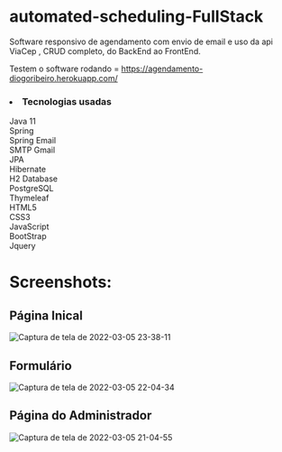 # automated-scheduling-FullStack
Software responsivo de agendamento com envio de email e uso da api ViaCep , CRUD completo, do BackEnd ao FrontEnd.

Testem o software rodando = https://agendamento-diogoribeiro.herokuapp.com/

<h3><li>Tecnologias usadas</li></h3>
    Java 11<br>
    Spring<br>
    Spring Email<br>
    SMTP Gmail<br>
    JPA<br>
    Hibernate<br>
    H2 Database<br>
    PostgreSQL<br>
    Thymeleaf<br>
    HTML5<br>
    CSS3<br>
    JavaScript<br>
    BootStrap<br>
    Jquery<br>
<h1>Screenshots:</h1>
                                                               <h2>Página Inical</h2>
                                                               
![Captura de tela de 2022-03-05 23-38-11](https://user-images.githubusercontent.com/89152312/156907032-8f7b3f2e-55f6-4bc0-9a41-28560419250d.png)
                                                               <h2>Formulário</h2>  
                                                               
![Captura de tela de 2022-03-05 22-04-34](https://user-images.githubusercontent.com/89152312/156907037-6f36fe36-709f-4f87-b551-57950181fceb.png)
                                                            <h2>Página do Administrador</h2>
                                                            
![Captura de tela de 2022-03-05 21-04-55](https://user-images.githubusercontent.com/89152312/156907042-3be69f0d-7233-4183-acaf-dbe61d1a5f9b.png)
